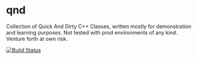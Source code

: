 # qnd
Collection of Quick And Dirty C++ Classes, written mostly for demonstration and learning purposes. Not tested with prod environments of any kind. Venture forth at own risk.

[![Build Status](https://travis-ci.org/frag-o-matic/qnd.svg?branch=master)](https://travis-ci.org/frag-o-matic/qnd)
